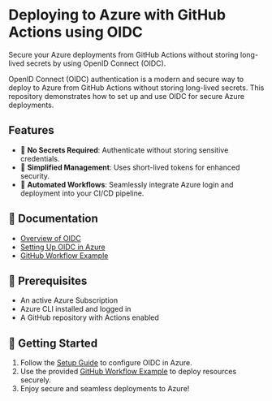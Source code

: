 # Deploying to Azure with GitHub Actions using OIDC

Secure your Azure deployments from GitHub Actions without storing long-lived secrets by using OpenID Connect (OIDC).

OpenID Connect (OIDC) authentication is a modern and secure way to deploy to Azure from GitHub Actions without storing long-lived secrets. This repository demonstrates how to set up and use OIDC for secure Azure deployments.

## Features

- 🔐 **No Secrets Required**: Authenticate without storing sensitive credentials.
- 🧼 **Simplified Management**: Uses short-lived tokens for enhanced security.
- 🚀 **Automated Workflows**: Seamlessly integrate Azure login and deployment into your CI/CD pipeline.

## 📘 Documentation

- [Overview of OIDC](docs/overview-oidc.md.md)
- [Setting Up OIDC in Azure](docs/setup-azure.md)
- [GitHub Workflow Example](.github/workflows/deploy.yml)

## 🧪 Prerequisites

- An active Azure Subscription
- Azure CLI installed and logged in
- A GitHub repository with Actions enabled

## 🚀 Getting Started

1. Follow the [Setup Guide](docs/setup-azure.md) to configure OIDC in Azure.
2. Use the provided [GitHub Workflow Example](.github/workflows/deploy.yml) to deploy resources securely.
3. Enjoy secure and seamless deployments to Azure!
